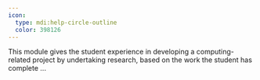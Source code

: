 ```yaml
---
icon:
  type: mdi:help-circle-outline
  color: 398126
---
```


This module gives the student experience in developing a computing-related project by undertaking research, based on the work the student has complete ... 
